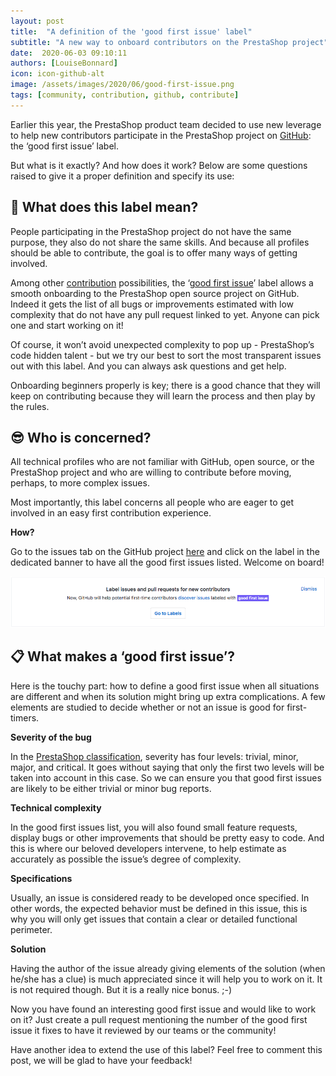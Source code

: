 ```yaml
---
layout: post
title:  "A definition of the 'good first issue' label"
subtitle: "A new way to onboard contributors on the PrestaShop project"
date:  2020-06-03 09:10:11
authors: [LouiseBonnard]
icon: icon-github-alt
image: /assets/images/2020/06/good-first-issue.png
tags: [community, contribution, github, contribute]
---
```


Earlier this year, the PrestaShop product team decided to use new leverage to help new contributors participate in the PrestaShop project on [GitHub](https://github.com/PrestaShop/PrestaShop): the ‘good first issue’ label. 

But what is it exactly? And how does it work? Below are some questions raised to give it a proper definition and specify its use:


## :thinking: What does this label mean?

People participating in the PrestaShop project do not have the same purpose, they also do not share the same skills. And because all profiles should be able to contribute, the goal is to offer many ways of getting involved.

Among other [contribution](https://devdocs.prestashop.com/1.7/contribute) possibilities, the ‘[good first issue](https://github.com/PrestaShop/PrestaShop/issues?q=is%3Aissue+is%3Aopen+label%3A%22good+first+issue%22)’ label allows a smooth onboarding to the PrestaShop open source project on GitHub. Indeed it gets the list of all bugs or improvements estimated with low complexity that do not have any pull request linked to yet. Anyone can pick one and start working on it!

Of course, it won’t avoid unexpected complexity to pop up - PrestaShop’s code hidden talent - but we try our best to sort the most transparent issues out with this label. And you can always ask questions and get help.

Onboarding beginners properly is key; there is a good chance that they will keep on contributing because they will learn the process and then play by the rules.


## :sunglasses: Who is concerned?

All technical profiles who are not familiar with GitHub, open source, or the PrestaShop project and who are willing to contribute before moving, perhaps, to more complex issues. 

Most importantly, this label concerns all people who are eager to get involved in an easy first contribution experience.

**How?**

Go to the issues tab on the GitHub project [here](https://github.com/PrestaShop/PrestaShop/issues) and click on the label in the dedicated banner to have all the good first issues listed. Welcome on board!

![Good First Issues banner](/assets/images/2020/06/good-first-issue.png)


## :clipboard: What makes a ‘good first issue’?

Here is the touchy part: how to define a good first issue when all situations are different and when its solution might bring up extra complications. A few elements are studied to decide whether or not an issue is good for first-timers.


**Severity of the bug**

In the [PrestaShop classification](https://build.prestashop.com/news/severity-classification), severity has four levels: trivial, minor, major, and critical. It goes without saying that only the first two levels will be taken into account in this case. So we can ensure you that good first issues are likely to be either trivial or minor bug reports.


**Technical complexity**

In the good first issues list, you will also found small feature requests, display bugs or other improvements that should be pretty easy to code. And this is where our beloved developers intervene, to help estimate as accurately as possible the issue’s degree of complexity.


**Specifications**

Usually, an issue is considered ready to be developed once specified. In other words, the expected behavior must be defined in this issue, this is why you will only get issues that contain a clear or detailed functional perimeter.


**Solution**

Having the author of the issue already giving elements of the solution (when he/she has a clue) is much appreciated since it will help you to work on it. It is not required though. But it is a really nice bonus. ;-)


Now you have found an interesting good first issue and would like to work on it? Just create a pull request mentioning the number of the good first issue it fixes to have it reviewed by our teams or the community! 

Have another idea to extend the use of this label? Feel free to comment this post, we will be glad to have your feedback!
